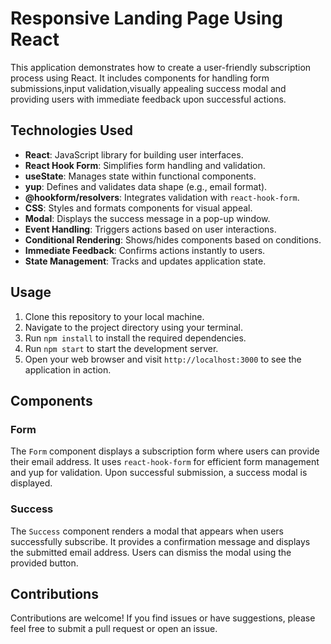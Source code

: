 # Responsive Landing Page Using React

This application demonstrates how to create a user-friendly subscription process using React. It includes components for handling form submissions,input validation,visually appealing success modal and providing users with immediate feedback upon successful actions.

## Technologies Used

- **React**: JavaScript library for building user interfaces.
- **React Hook Form**: Simplifies form handling and validation.
- **useState**: Manages state within functional components.
- **yup**: Defines and validates data shape (e.g., email format).
- **@hookform/resolvers**: Integrates validation with `react-hook-form`.
- **CSS**: Styles and formats components for visual appeal.
- **Modal**: Displays the success message in a pop-up window.
- **Event Handling**: Triggers actions based on user interactions.
- **Conditional Rendering**: Shows/hides components based on conditions.
- **Immediate Feedback**: Confirms actions instantly to users.
- **State Management**: Tracks and updates application state.

## Usage

1. Clone this repository to your local machine.
2. Navigate to the project directory using your terminal.
3. Run `npm install` to install the required dependencies.
4. Run `npm start` to start the development server.
5. Open your web browser and visit `http://localhost:3000` to see the application in action.

## Components

### Form

The `Form` component displays a subscription form where users can provide their email address. It uses `react-hook-form` for efficient form management and yup for validation. Upon successful submission, a success modal is displayed.

### Success

The `Success` component renders a modal that appears when users successfully subscribe. It provides a confirmation message and displays the submitted email address. Users can dismiss the modal using the provided button.

## Contributions

Contributions are welcome! If you find issues or have suggestions, please feel free to submit a pull request or open an issue.


